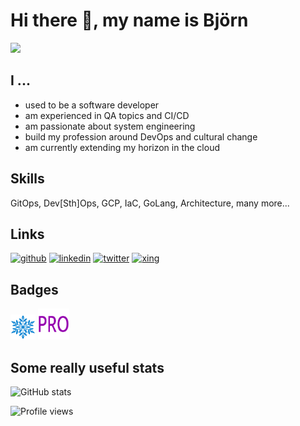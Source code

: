 # Hi there 👋, my name is Björn
  
![ ](https://media-exp1.licdn.com/dms/image/C4D16AQGGPiP_kq_ETg/profile-displaybackgroundimage-shrink_200_800/0?e=1603324800&v=beta&t=H4UBEuWcHbWp71_ajTknfOGfO_iuvk7R3KyiRI0rkeg)

## I ...

- used to be a software developer
- am experienced in QA topics and CI/CD
- am passionate about system engineering
- build my profession around DevOps and cultural change
- am currently extending my horizon in the cloud

## Skills

GitOps, Dev[Sth]Ops, GCP, IaC, GoLang, Architecture, many more...

## Links

[<img src='https://cdn.jsdelivr.net/npm/simple-icons@3.0.1/icons/github.svg' alt='github' height='40'>](https://github.com/oswalya) [<img src='https://cdn.jsdelivr.net/npm/simple-icons@3.0.1/icons/linkedin.svg' alt='linkedin' height='40'>](https://www.linkedin.com/in/björn-jessen-noak-98530094/) [<img src='https://cdn.jsdelivr.net/npm/simple-icons@3.0.1/icons/twitter.svg' alt='twitter' height='40'>](https://twitter.com/mordorbernd) [<img src='https://cdn.jsdelivr.net/npm/simple-icons@3.0.1/icons/xing.svg' alt='xing' height='40'>](https://www.xing.com/profile/Bjoern_JessenNoak)  

## Badges
<a href='https://archiveprogram.github.com/'><img src='https://raw.githubusercontent.com/acervenky/animated-github-badges/master/assets/acbadge.gif' width='40' height='40'></a> <a href='https://github.com/pricing'><img src='https://raw.githubusercontent.com/acervenky/animated-github-badges/master/assets/pro.gif' width='50' height='50'></a>

## Some really useful stats

![GitHub stats](https://github-readme-stats.vercel.app/api?username=oswalya&show_icons=true)  

![Profile views](https://gpvc.arturio.dev/oswalya)  
